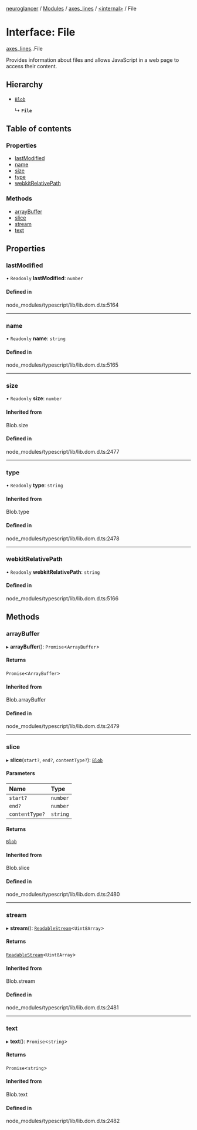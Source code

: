 [neuroglancer](../README.md) / [Modules](../modules.md) / [axes\_lines](../modules/axes_lines.md) / [<internal\>](../modules/axes_lines._internal_.md) / File

# Interface: File

[axes_lines](../modules/axes_lines.md).[<internal>](../modules/axes_lines._internal_.md).File

Provides information about files and allows JavaScript in a web page to access their content.

## Hierarchy

- [`Blob`](../modules/axes_lines._internal_.md#blob)

  ↳ **`File`**

## Table of contents

### Properties

- [lastModified](axes_lines._internal_.File.md#lastmodified)
- [name](axes_lines._internal_.File.md#name)
- [size](axes_lines._internal_.File.md#size)
- [type](axes_lines._internal_.File.md#type)
- [webkitRelativePath](axes_lines._internal_.File.md#webkitrelativepath)

### Methods

- [arrayBuffer](axes_lines._internal_.File.md#arraybuffer)
- [slice](axes_lines._internal_.File.md#slice)
- [stream](axes_lines._internal_.File.md#stream)
- [text](axes_lines._internal_.File.md#text)

## Properties

### lastModified

• `Readonly` **lastModified**: `number`

#### Defined in

node_modules/typescript/lib/lib.dom.d.ts:5164

___

### name

• `Readonly` **name**: `string`

#### Defined in

node_modules/typescript/lib/lib.dom.d.ts:5165

___

### size

• `Readonly` **size**: `number`

#### Inherited from

Blob.size

#### Defined in

node_modules/typescript/lib/lib.dom.d.ts:2477

___

### type

• `Readonly` **type**: `string`

#### Inherited from

Blob.type

#### Defined in

node_modules/typescript/lib/lib.dom.d.ts:2478

___

### webkitRelativePath

• `Readonly` **webkitRelativePath**: `string`

#### Defined in

node_modules/typescript/lib/lib.dom.d.ts:5166

## Methods

### arrayBuffer

▸ **arrayBuffer**(): `Promise`<`ArrayBuffer`\>

#### Returns

`Promise`<`ArrayBuffer`\>

#### Inherited from

Blob.arrayBuffer

#### Defined in

node_modules/typescript/lib/lib.dom.d.ts:2479

___

### slice

▸ **slice**(`start?`, `end?`, `contentType?`): [`Blob`](../modules/axes_lines._internal_.md#blob)

#### Parameters

| Name | Type |
| :------ | :------ |
| `start?` | `number` |
| `end?` | `number` |
| `contentType?` | `string` |

#### Returns

[`Blob`](../modules/axes_lines._internal_.md#blob)

#### Inherited from

Blob.slice

#### Defined in

node_modules/typescript/lib/lib.dom.d.ts:2480

___

### stream

▸ **stream**(): [`ReadableStream`](../modules/axes_lines._internal_.md#readablestream)<`Uint8Array`\>

#### Returns

[`ReadableStream`](../modules/axes_lines._internal_.md#readablestream)<`Uint8Array`\>

#### Inherited from

Blob.stream

#### Defined in

node_modules/typescript/lib/lib.dom.d.ts:2481

___

### text

▸ **text**(): `Promise`<`string`\>

#### Returns

`Promise`<`string`\>

#### Inherited from

Blob.text

#### Defined in

node_modules/typescript/lib/lib.dom.d.ts:2482
